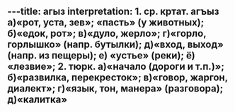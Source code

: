 ---title: агыз
interpretation: 1. ср. кртат. агъыз а)«рот, уста, зев»; «пасть» (у животных); б)«едок, рот»; в)«дуло, жерло»; г)«горло, горлышко» (напр. бутылки); д)«вход, выход» (напр. из пещеры); е) «устье» (реки); ё) «лезвие»; 2. тюрк. а)«начало (дороги и т.п.)»; б)«развилка, перекресток»; в)«говор, жаргон, диалект»; г)«язык, тон, манера» (разговора); д)«калитка»
---
